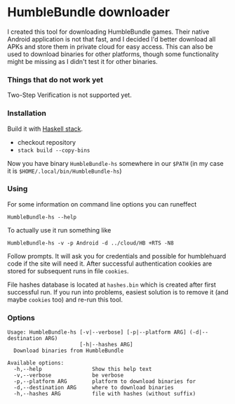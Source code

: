 # HumbleBundle downloader #

I created this tool for downloading HumbleBundle games. Their native Android application is not that fast, and I decided I'd better download all APKs and store them in private cloud for easy access. This can also be used to download binaries for other platforms, though some functionality might be missing as I didn't test it for other binaries.

### Things that do not work yet

Two-Step Verification is not supported yet.

### Installation ###

Build it with [Haskell stack](http://haskellstack.org).

* checkout repository
* `stack build --copy-bins`

Now you have binary `HumbleBundle-hs` somewhere in our `$PATH` (in my case it is `$HOME/.local/bin/HumbleBundle-hs`)

### Using ###

For some information on command line options you can runeffect

    HumbleBundle-hs --help

To actually use it run something like

    HumbleBundle-hs -v -p Android -d ../cloud/HB +RTS -N8

Follow prompts. It will ask you for credentials and possible for humblehuard code if the site will need it. After successful authentication cookies are stored for subsequent runs in file `cookies`.

File hashes database is located at `hashes.bin` which is created after first successful run. If you run into problems, easiest solution is to remove it (and maybe `cookies` too) and re-run this tool.

### Options ###

    Usage: HumbleBundle-hs [-v|--verbose] [-p|--platform ARG] (-d|--destination ARG)
                           [-h|--hashes ARG]
      Download binaries from HumbleBundle

    Available options:
      -h,--help                Show this help text
      -v,--verbose             be verbose
      -p,--platform ARG        platform to download binaries for
      -d,--destination ARG     where to download binaries
      -h,--hashes ARG          file with hashes (without suffix)
